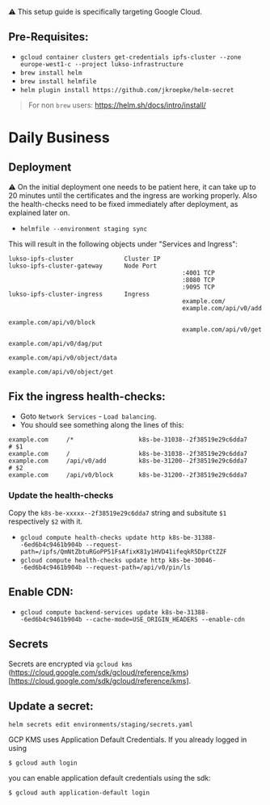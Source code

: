 :warning: This setup guide is specifically targeting Google Cloud.

## Pre-Requisites:

- `gcloud container clusters get-credentials ipfs-cluster --zone europe-west1-c --project lukso-infrastructure`
- `brew install helm`
- `brew install helmfile`
- `helm plugin install https://github.com/jkroepke/helm-secret`

> For non `brew` users: https://helm.sh/docs/intro/install/

# Daily Business

## Deployment

:warning: On the initial deployment one needs to be patient here, it can take up to 20 minutes until the certificates and the ingress are working properly. Also the health-checks need to be fixed immediately after deployment, as explained later on.

- `helmfile --environment staging sync`

This will result in the following objects under "Services and Ingress":

```
lukso-ipfs-cluster              Cluster IP
lukso-ipfs-cluster-gateway      Node Port
                                                :4001 TCP
                                                :8080 TCP
                                                :9095 TCP
lukso-ipfs-cluster-ingress      Ingress
                                                example.com/
                                                example.com/api/v0/add
                                                example.com/api/v0/block
                                                example.com/api/v0/get
                                                example.com/api/v0/dag/put
                                                example.com/api/v0/object/data
                                                example.com/api/v0/object/get
```

## Fix the ingress health-checks:

- Goto `Network Services` - `Load balancing`.
- You should see something along the lines of this:

```
example.com     /*                  k8s-be-31038--2f38519e29c6dda7        # $1
example.com     /                   k8s-be-31038--2f38519e29c6dda7
example.com     /api/v0/add         k8s-be-31200--2f38519e29c6dda7        # $2
example.com     /api/v0/block       k8s-be-31200--2f38519e29c6dda7
```

### Update the health-checks

Copy the `k8s-be-xxxxx--2f38519e29c6dda7` string and subsitute `$1` respectively `$2` with it.

- `gcloud compute health-checks update http k8s-be-31388--6ed6b4c9461b904b --request-path=/ipfs/QmNtZbtuRGoPP51FsAfixK81y1HVD41ifeqkR5DprCtZZF`
- `gcloud compute health-checks update http k8s-be-30046--6ed6b4c9461b904b --request-path=/api/v0/pin/ls`

## Enable CDN:

- `gcloud compute backend-services update k8s-be-31388--6ed6b4c9461b904b --cache-mode=USE_ORIGIN_HEADERS --enable-cdn`

## Secrets

Secrets are encrypted via `gcloud kms` (https://cloud.google.com/sdk/gcloud/reference/kms)[https://cloud.google.com/sdk/gcloud/reference/kms].

## Update a secret:

```
helm secrets edit environments/staging/secrets.yaml
```

GCP KMS uses Application Default Credentials. If you already logged in using

```
$ gcloud auth login
```

you can enable application default credentials using the sdk:

```
$ gcloud auth application-default login
```
